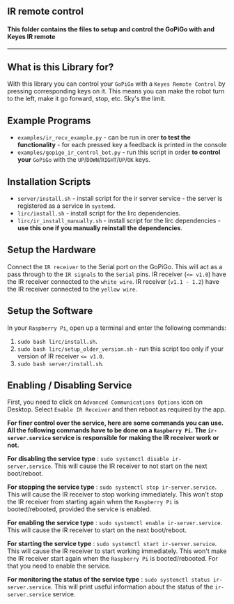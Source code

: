 ## IR remote control
#### This folder contains the files to setup and control the GoPiGo with and Keyes IR remote

------

## What is this Library for?

With this library you can control your `GoPiGo` with a `Keyes Remote Control` by pressing corresponding keys on it.
This means you can make the robot turn to the left, make it go forward, stop, etc. Sky's the limit.

## Example Programs
* `examples/ir_recv_example.py` - can be run in orer **to test the functionality** - for each pressed key a feedback is printed in the console
* `examples/gopigo_ir_control_bot.py` - run this script in order **to control your** `GoPiGo` with the `UP`/`DOWN`/`RIGHT`/`UP`/`OK` keys.

## Installation Scripts
* `server/install.sh` - install script for the ir server service - the server is registered as a service in `systemd`.
* `lirc/install.sh` - install script for the lirc dependencies.
* `lirc/ir_install_manually.sh` -  install script for the lirc dependencies - **use this one if you manually reinstall the dependencies**.


## Setup the Hardware
Connect the `IR receiver` to the Serial port on the GoPiGo. This will act as a pass through to the `IR signals` to the `Serial` pins.
IR receiver (`<= v1.0`) have the IR receiver connected to the `white wire`.
IR receiver (`v1.1 - 1.2`) have the IR receiver connected to the `yellow wire`.

## Setup the Software

In your `Raspberry Pi`, open up a terminal and enter the following commands:
1. `sudo bash lirc/install.sh`.
2. `sudo bash lirc/setup_older_version.sh` - run this script too only if your version of IR receiver `<= v1.0`.
3. `sudo bash server/install.sh`.

## Enabling / Disabling Service

First, you need to click on `Advanced Communications Options` icon on Desktop.
Select `Enable IR Receiver` and then reboot as required by the app.

**For finer control over the service, here are some commands you can use.**
**All the following commands have to be done on a `Raspberry Pi`.**
**The `ir-server.service` service is responsible for making the IR receiver work or not.**

**For disabling the service type** : `sudo systemctl disable ir-server.service`.
This will cause the IR receiver to not start on the next boot/reboot.

**For stopping the service type** : `sudo systemctl stop ir-server.service`.
This will cause the IR receiver to stop working immediately.
This won't stop the IR receiver from starting again when the `Raspberry Pi` is booted/rebooted, provided the service is enabled.

**For enabling the service type** : `sudo systemctl enable ir-server.service`.
This will cause the IR receiver to start on the next boot/reboot.

**For starting the service type** : `sudo systemctl start ir-server.service`.
This will cause the IR receiver to start working immediately.
This won't make the IR receiver start again when the `Raspberry Pi` is booted/rebooted. For that you need to enable the service.

**For monitoring the status of the service type** : `sudo systemctl status ir-server.service`.
This will print useful information about the status of the `ir-server.service` service.
